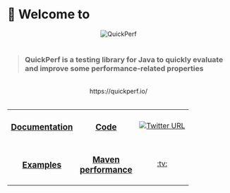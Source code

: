 # 👋 Welcome to

<div align="center">
<img src="https://pbs.twimg.com/profile_banners/926219963333038086/1518645789" alt="QuickPerf"/>
</div><br>

><h3>QuickPerf is a testing library for Java to quickly evaluate and improve some performance-related properties</h3>

<br />
<div align="center">
https://quickperf.io/
</div>

<br />

<div align="center">
<table>
 <tr>
    <td align="center"><h3><a href="https://github.com/quick-perf/doc/wiki/QuickPerf">Documentation</a></h3></td>
    <td align="center"><h3><a href="https://github.com/quick-perf/quickperf">Code</a></h3></td>
    <td align="center"> <a href="https://twitter.com/quickperf">       
           <img alt="Twitter URL" src="https://img.shields.io/twitter/url?label=Twitter&style=social&url=https%3A%2F%2Ftwitter.com%2Fquickperf">
         </a>
    </td>
 </tr>
 <tr>
    <td align="center"><h3><a href="https://github.com/quick-perf/quickperf-examples">Examples</a></h3></td>
    <td align="center"><h3><a href="https://github.com/quick-perf/maven-test-bench">Maven<br />performance</a></h3></td>
    <td align="center"><a href="https://www.youtube.com/playlist?list=PLyRtZQwOxA6ekhEr2H2nNV42ZLD8OkPEx">:tv:</a></td>
 </tr>
</table>
</div>
